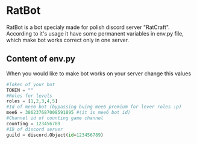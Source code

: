 # RatBot
RatBot is a bot specialy made for polish discord server "RatCraft". According to it's usage it have some permanent variables in env.py file, which make bot works correct only in one server.
## Content of env.py
When you would like to make bot works on your server change this values
```python
#Token of your bot
TOKEN = ""
#Roles for levels
roles = [1,2,3,4,5]
#Id of mee6 bot (bypassing buing mee6 premium for lever roles :p)
mee6 = 386237687008591895 #(it is mee6 bot id)
#Channel id of counting game channel 
counting = 123456789
#ID of discord server
guild = discord.Object(id=123456789)
```